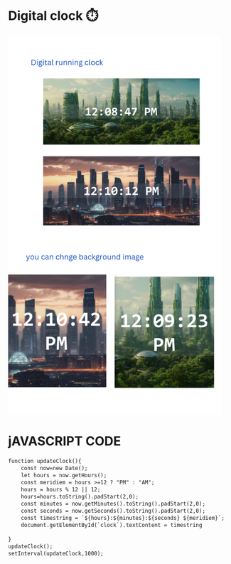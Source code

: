 # Digital clock  ⏱️

<img src="images/image.png" width="95%" height="85%">

# jAVASCRIPT CODE

```
function updateClock(){
    const now=new Date();
    let hours = now.getHours();
    const meridiem = hours >=12 ? "PM" : "AM";
    hours = hours % 12 || 12;
    hours=hours.toString().padStart(2,0);
    const minutes = now.getMinutes().toString().padStart(2,0);
    const seconds = now.getSeconds().toString().padStart(2,0);
    const timestring = `${hours}:${minutes}:${seconds} ${meridiem}`;
    document.getElementById(`clock`).textContent = timestring

}
updateClock();
setInterval(updateClock,1000);
```